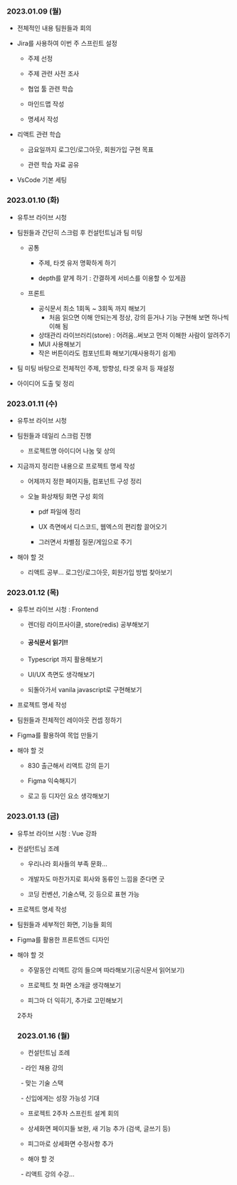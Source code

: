 ### 2023.01.09 (월)

- 전체적인 내용 팀원들과 회의

- Jira를 사용하여 이번 주 스프린트 설정
  
  - 주제 선정
  
  - 주제 관련 사전 조사
  
  - 협업 툴 관련 학습
  
  - 마인드맵 작성
  
  - 명세서 작성

- 리액트 관련 학습
  
  - 금요일까지 로그인/로그아웃, 회원가입 구현 목표
  
  - 관련 학습 자료 공유

- VsCode 기본 세팅

### 2023.01.10 (화)

- 유투브 라이브 시청

- 팀원들과 간단히 스크럼 후 컨설턴트님과 팀 미팅
  
  - 공통
    
    - 주제, 타겟 유저 명확하게 하기
    
    - depth를 얕게 하기 : 간결하게 서비스를 이용할 수 있게끔
  
  - 프론트
    
    - 공식문서 최소 1회독 ~ 3회독 까지 해보기
      - 처음 읽으면 이해 안되는게 정상, 강의 듣거나 기능 구현해 보면 하나씩 이해 됨
    - 상태관리 라이브러리(store) : 어려움..써보고 먼저 이해한 사람이 알려주기
    - MUI 사용해보기
    - 작은 버튼이라도 컴포넌트화 해보기(재사용하기 쉽게)

- 팀 미팅 바탕으로 전체적인 주제, 방향성, 타겟 유저 등 재설정

- 아이디어 도출 및 정리

### 2023.01.11 (수)

- 유투브 라이브 시청

- 팀원들과 데일리 스크럼 진행
  
  - 프로젝트명 아이디어 나눔 및 상의

- 지금까지 정리한 내용으로 프로젝트 명세 작성
  
  - 어제까지 정한 페이지들, 컴포넌트 구성 정리
  
  - 오늘 화상채팅 화면 구성 회의
    
    - pdf 파일에 정리
    
    - UX 측면에서 디스코드, 웹엑스의 편리함 끌어오기
    
    - 그러면서 차별점 질문/게임으로 주기

- 해야 할 것
  
  - 리액트 공부... 로그인/로그아웃, 회원가입 방법 찾아보기

### 2023.01.12 (목)

- 유투브 라이브 시청 : Frontend
  
  - 렌더링 라이프사이클, store(redis) 공부해보기
  
  - #### 공식문서 읽기!!
  
  - Typescript 까지 활용해보기
  
  - UI/UX 측면도 생각해보기
  
  - 되돌아가서 vanila javascript로 구현해보기

- 프로젝트 명세 작성

- 팀원들과 전체적인 레이아웃 컨셉 정하기

- Figma를 활용하여 목업 만들기

- 해야 할 것
  
  - 830 출근해서 리액트 강의 듣기
  
  - Figma 익숙해지기
  
  - 로고 등 디자인 요소 생각해보기

### 2023.01.13 (금)

- 유투브 라이브 시청 : Vue 강좌

- 컨설턴트님 조례 
  
  - 우리나라 회사들의 부족 문화...
  
  - 개발자도 마찬가지로 회사와 동류인 느낌을 준다면 굿
  
  - 코딩 컨벤션, 기술스택, 깃 등으로 표현 가능

- 프로젝트 명세 작성

- 팀원들과 세부적인 화면, 기능들 회의

- Figma를 활용한 프론트엔드 디자인 

- 해야 할 것
  
  - 주말동안 리액트 강의 들으며 따라해보기(공식문서 읽어보기)
  
  - 프로젝트 첫 화면 소개글 생각해보기
  
  - 피그마 더 익히기, 추가로 고민해보기
  
  
  
  2주차
  
  ### 2023.01.16 (월)
  
  - 컨설턴트님 조례
  
    - 라인 채용 강의
  
    - 맞는 기술 스택
  
    - 신입에게는 성장 가능성 기대
  
  - 프로젝트 2주차 스프린트 설계 회의
  
  - 상세화면 페이지들 보완, 새 기능 추가 (검색, 글쓰기 등)
  
  - 피그마로 상세화면 수정사항 추가
  
  - 해야 할 것
  
    - 리액트 강의 수강...
